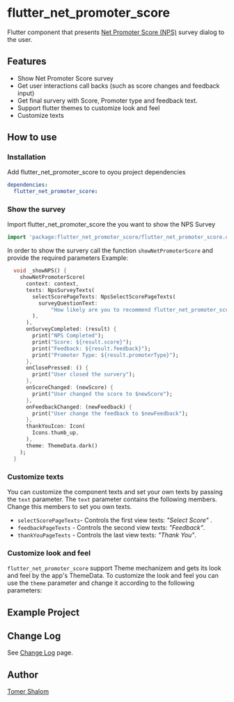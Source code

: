 # flutter_net_promoter_score

Flutter component that presents [Net Promoter Score (NPS)](https://en.wikipedia.org/wiki/Net_Promoter) survey dialog to the user.

## Features
- Show Net Promoter Score survey
- Get user interactions call backs (such as score changes and feedback input)
- Get final survery with Score, Promoter type and feedback text.
- Support flutter themes to customize look and feel
- Customize texts

## How to use
### Installation
Add flutter_net_promoter_score to oyou project dependencies
```yaml
dependencies:
  flutter_net_promoter_score:
```
### Show the survey
Import flutter_net_promoter_score the  you want to show the NPS Survey
```dart
import 'package:flutter_net_promoter_score/flutter_net_promoter_score.dart';
```
In order to show the survery call the function `showNetPromoterScore` and provide the required parameters
Example:
```dart
  void _showNPS() {
    showNetPromoterScore(
      context: context,
      texts: NpsSurveyTexts(
        selectScorePageTexts: NpsSelectScorePageTexts(
          surveyQuestionText:
              "How likely are you to recommend flutter_net_promoter_score to a friend or colleague?",
        ),
      ),
      onSurveyCompleted: (result) {
        print("NPS Completed");
        print("Score: ${result.score}");
        print("Feedback: ${result.feedback}");
        print("Promoter Type: ${result.promoterType}");
      },
      onClosePressed: () {
        print("User closed the survery");
      },
      onScoreChanged: (newScore) {
        print("User changed the score to $newScore");
      },
      onFeedbackChanged: (newFeedback) {
        print("User change the feedback to $newFeedback");
      },
      thankYouIcon: Icon(
        Icons.thumb_up,
      ),
      theme: ThemeData.dark()
    );
  }
```

### Customize texts
You can customize the component texts and set your own texts by passing the `text` parameter.
The `text` parameter contains the following members. Change this members to set you own texts.

- `selectScorePageTexts`-  Controls the first view texts: *"Select Score"* .
- `feedbackPageTexts` - Controls the second view texts: *"Feedback"*.
- `thankYouPageTexts` - Controls the last view texts: *"Thank You"*.

### Customize look and feel
`flutter_net_promoter_score` support Theme mechanizem and gets its look and feel by the app's ThemeData.
To customize the look and feel you can use the `theme` parameter and change it according to the following parameters:


## Example Project

## Change Log
See [Change Log](./CHANGELOG.md) page.

## Author
[Tomer Shalom](http://applitom.com)